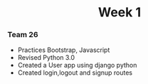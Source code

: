 <h1 align="center">Week 1</h1>

### Team 26
- Practices Bootstrap, Javascript
- Revised Python 3.0
- Created a User app using django python
- Created login,logout and signup routes